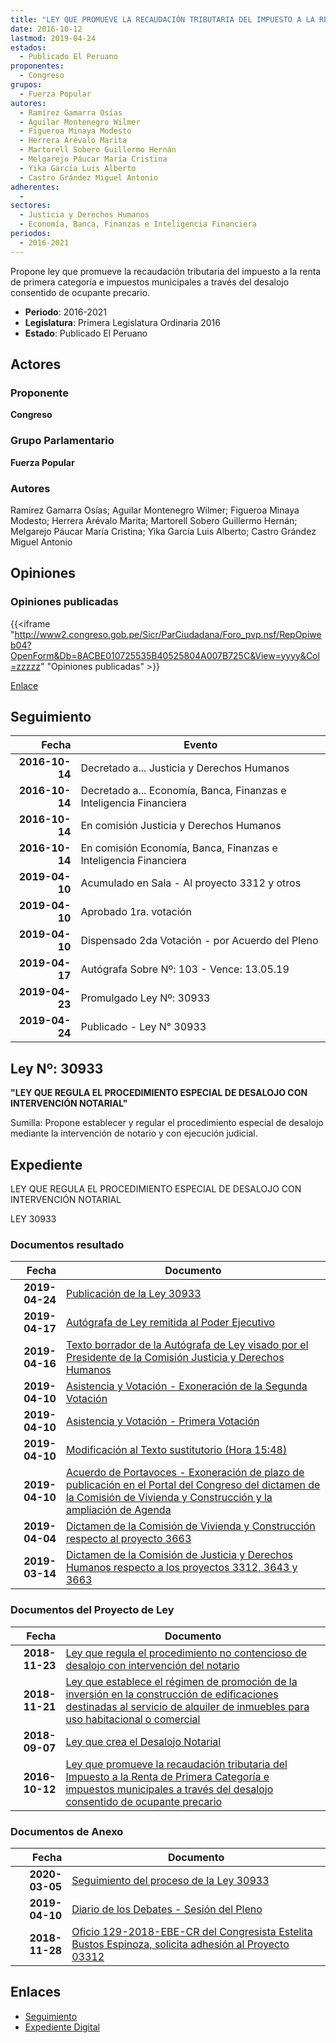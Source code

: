 ```yaml
---
title: "LEY QUE PROMUEVE LA RECAUDACIÓN TRIBUTARIA DEL IMPUESTO A LA RENTA DE PRIMERA CATEGORÍA E IMPUESTOS MUNICIPALES A TRAVÉS DEL DESALOJO CONSENTIDO DE OCUPANTE PRECARIO"
date: 2016-10-12
lastmod: 2019-04-24
estados: 
  - Publicado El Peruano
proponentes: 
  - Congreso
grupos: 
  - Fuerza Popular
autores: 
  - Ramírez Gamarra Osías
  - Aguilar Montenegro Wilmer
  - Figueroa Minaya Modesto
  - Herrera Arévalo Marita
  - Martorell Sobero Guillermo Hernán
  - Melgarejo Páucar María Cristina
  - Yika García Luis Alberto
  - Castro Grández Miguel Antonio
adherentes: 
  - 
sectores: 
  - Justicia y Derechos Humanos
  - Economía, Banca, Finanzas e Inteligencia Financiera
periodos: 
  - 2016-2021
---
```


Propone ley que promueve la recaudación tributaria del impuesto a la renta de primera categoría e impuestos municipales a través del desalojo consentido de ocupante precario.

- **Periodo**: 2016-2021
- **Legislatura**: Primera Legislatura Ordinaria 2016
- **Estado**: Publicado El Peruano

## Actores

### Proponente

**Congreso**

### Grupo Parlamentario

**Fuerza Popular**

### Autores

Ramírez Gamarra Osías; Aguilar Montenegro Wilmer; Figueroa Minaya Modesto; Herrera Arévalo Marita; Martorell Sobero Guillermo Hernán; Melgarejo Páucar María Cristina; Yika García Luis Alberto; Castro Grández Miguel Antonio


## Opiniones

### Opiniones publicadas

{{<iframe "http://www2.congreso.gob.pe/Sicr/ParCiudadana/Foro_pvp.nsf/RepOpiweb04?OpenForm&Db=8ACBE010725535B40525804A007B725C&View=yyyy&Col=zzzzz" "Opiniones publicadas" >}}

[Enlace](http://www2.congreso.gob.pe/Sicr/ParCiudadana/Foro_pvp.nsf/RepOpiweb04?OpenForm&Db=8ACBE010725535B40525804A007B725C&View=yyyy&Col=zzzzz)

## Seguimiento

| Fecha | Evento |
|------:|--------|
| **2016-10-14** | Decretado a... Justicia y Derechos Humanos|
| **2016-10-14** | Decretado a... Economía, Banca, Finanzas e Inteligencia Financiera|
| **2016-10-14** | En comisión Justicia y Derechos Humanos|
| **2016-10-14** | En comisión Economía, Banca, Finanzas e Inteligencia Financiera|
| **2019-04-10** | Acumulado en Sala - Al proyecto 3312 y otros|
| **2019-04-10** | Aprobado 1ra. votación|
| **2019-04-10** | Dispensado 2da Votación - por Acuerdo del Pleno|
| **2019-04-17** | Autógrafa Sobre Nº: 103 - Vence: 13.05.19|
| **2019-04-23** | Promulgado Ley Nº: 30933|
| **2019-04-24** | Publicado - Ley N° 30933|

## Ley Nº: 30933

**"LEY QUE REGULA EL PROCEDIMIENTO ESPECIAL DE DESALOJO CON INTERVENCIÓN NOTARIAL"**

Sumilla: Propone establecer y regular el procedimiento especial de desalojo mediante la intervención de notario y con ejecución judicial.


## Expediente

LEY QUE REGULA EL PROCEDIMIENTO ESPECIAL DE DESALOJO CON INTERVENCIÓN NOTARIAL

LEY 30933


### Documentos resultado

| Fecha | Documento |
|------:|--------|
| **2019-04-24** | [Publicación de la Ley 30933](http://www.leyes.congreso.gob.pe/Documentos/2016_2021/ADLP/Normas_Legales/30933-LEY.pdf) |
| **2019-04-17** | [Autógrafa de Ley remitida al Poder Ejecutivo](http://www.leyes.congreso.gob.pe/Documentos/2016_2021/ADLP/Texto_Aprobado/AU0331220190417.pdf) |
| **2019-04-16** | [Texto borrador de la Autógrafa de Ley visado por el Presidente de la Comisión Justicia y Derechos Humanos](http://www.leyes.congreso.gob.pe/Documentos/2016_2021/Texto_Borrador_de_Autografa/BAU0039320190416.pdf) |
| **2019-04-10** | [Asistencia y Votación - Exoneración de la Segunda Votación](http://www.leyes.congreso.gob.pe/Documentos/2016_2021/Asistencia_y_Votacion/Proyectos_de_Ley/Exoneracion_de_Segunda_Votacion/ESV0331220190410.pdf) |
| **2019-04-10** | [Asistencia y Votación - Primera Votación](http://www.leyes.congreso.gob.pe/Documentos/2016_2021/Asistencia_y_Votacion/Proyectos_de_Ley/AV0331220190410.pdf) |
| **2019-04-10** | [Modificación al Texto sustitutorio (Hora 15:48)](http://www.leyes.congreso.gob.pe/Documentos/2016_2021/Texto_Sustitutorio/Proyectos_de_Ley/MTS0039320190410.pdf) |
| **2019-04-10** | [Acuerdo de Portavoces - Exoneración de plazo de publicación en el Portal del Congreso del dictamen de la Comisión de Vivienda y Construcción y la ampliación de Agenda](http://www.leyes.congreso.gob.pe/Documentos/2016_2021/Acuerdos/Junta_Portavoces/AJO0331220190410.pdf) |
| **2019-04-04** | [Dictamen de la Comisión de Vivienda y Construcción respecto al proyecto 3663](http://www.leyes.congreso.gob.pe/Documentos/2016_2021/Dictamenes/Proyectos_de_Ley/03663DC24MAY20190404.pdf) |
| **2019-03-14** | [Dictamen de la Comisión de Justicia y Derechos Humanos respecto a los proyectos 3312, 3643 y 3663](http://www.leyes.congreso.gob.pe/Documentos/2016_2021/Dictamenes/Proyectos_de_Ley/03312DC15MAY20190314.pdf) |

### Documentos del Proyecto de Ley

| Fecha | Documento |
|------:|--------|
| **2018-11-23** | [Ley que regula el procedimiento no contencioso de desalojo con intervención del notario](http://www.leyes.congreso.gob.pe/Documentos/2016_2021/Proyectos_de_Ley_y_de_Resoluciones_Legislativas/PL0366320181123..pdf) |
| **2018-11-21** | [Ley que establece el régimen de promoción de la inversión en la construcción de edificaciones destinadas al servicio de alquiler de inmuebles para uso habitacional o comercial](http://www.leyes.congreso.gob.pe/Documentos/2016_2021/Proyectos_de_Ley_y_de_Resoluciones_Legislativas/PL0364320181121..pdf) |
| **2018-09-07** | [Ley que crea el Desalojo Notarial](http://www.leyes.congreso.gob.pe/Documentos/2016_2021/Proyectos_de_Ley_y_de_Resoluciones_Legislativas/PL0331220180907..pdf) |
| **2016-10-12** | [Ley que promueve la recaudación tributaria del Impuesto a la Renta de Primera Categoría e impuestos municipales a través del desalojo consentido de ocupante precario](http://www.leyes.congreso.gob.pe/Documentos/2016_2021/Proyectos_de_Ley_y_de_Resoluciones_Legislativas/PL0039320161012.pdf) |

### Documentos de Anexo

| Fecha | Documento |
|------:|--------|
| **2020-03-05** | [Seguimiento del proceso de la Ley 30933](http://www.leyes.congreso.gob.pe/Documentos/2016_2021/Seguimiento_de_Proyectos_de_Ley/00393PL20200305.pdf) |
| **2019-04-10** | [Diario de los Debates - Sesión del Pleno](http://www2.congreso.gob.pe/Sicr/DiarioDebates/Publicad.nsf/SesionesPleno/05256D6E0073DFE9052583D90053EF3E/$FILE/SLO-2018-5.pdf) |
| **2018-11-28** | [Oficio 129-2018-EBE-CR del Congresista Estelita Bustos Espinoza, solicita adhesión al Proyecto 03312](http://www.leyes.congreso.gob.pe/Documentos/2016_2021/Oficios/Congresistas/OFICIO-129-2018-EBE-CR.pdf) |

## Enlaces 

- [Seguimiento](http://www2.congreso.gob.pe/Sicr/TraDocEstProc/CLProLey2016.nsf/f7fff46988ca05b1052578e100829cc7/b11b46ed41b4b3db0525804a007fe75e?OpenDocument)
- [Expediente Digital](http://www2.congreso.gob.pehttp://www2.congreso.gob.pe/Sicr/TraDocEstProc/CLProLey2016.nsf/f7fff46988ca05b1052578e100829cc7/b11b46ed41b4b3db0525804a007fe75e?OpenDocument&Click=05257FB7005EB655.eb71d0cf91d8294e05256cdf006b5706/$Body/0.1C6C)
